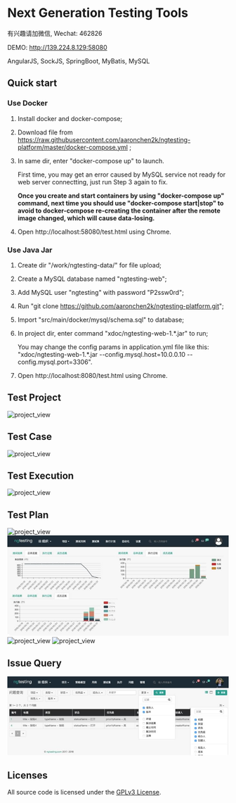 # Next Generation Testing Tools
有兴趣请加微信, Wechat: 462826

DEMO: http://139.224.8.129:58080

AngularJS, SockJS, SpringBoot, MyBatis, MySQL

## Quick start
### Use Docker

1. Install docker and docker-compose;
2. Download file from https://raw.githubusercontent.com/aaronchen2k/ngtesting-platform/master/docker-compose.yml ;
3. In same dir, enter "docker-compose up" to launch.

   First time, you may get an error caused by MySQL service not ready for web server connectting, just run Step 3 again to fix.
   
   **Once you create and start containers by using "docker-compose up" command, next time you should use "docker-compose start|stop" to avoid to docker-compose re-creating the container after the remote image changed, which will cause data-losing.**
4. Open http://localhost:58080/test.html using Chrome.

### Use Java Jar
1. Create dir "/work/ngtesting-data/" for file upload;
2. Create a MySQL database named "ngtesting-web";
3. Add MySQL user "ngtesting" with password "P2ssw0rd";
4. Run "git clone https://github.com/aaronchen2k/ngtesting-platform.git";
5. Import "src/main/docker/mysql/schema.sql" to database;
6. In project dir, enter command "xdoc/ngtesting-web-1.*.jar" to run;

   You may change the config params in application.yml file like this: "xdoc/ngtesting-web-1.*.jar --config.mysql.host=10.0.0.10 --config.mysql.port=3306".
7. Open http://localhost:8080/test.html using Chrome.

## Test Project
![project_view](xdoc/capture/project_view.jpg)

## Test Case
![project_view](xdoc/capture/case_edit.jpg)

## Test Execution
![project_view](xdoc/capture/case_exe.jpg)

## Test Plan
![project_view](xdoc/capture/plan_exe_result.jpg)
![project_view](xdoc/capture/plan_exe_progress.jpg)
![project_view](xdoc/capture/plan_exe_process.jpg)
![project_view](xdoc/capture/plan_exe_process_by_user.jpg)

## Issue Query
![issue_query](xdoc/capture/issue_query.jpg)

## Licenses

All source code is licensed under the [GPLv3 License](LICENSE.md).
